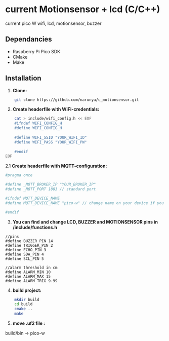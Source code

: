 # current Motionsensor + lcd (C/C++)

current pico W wifi, lcd, motionsensor, buzzer

## Dependancies

* Raspberry Pi Pico SDK
* CMake
* Make

## Installation

1.  **Clone:**
```bash
    git clone https://github.com/narunya/c_motionsensor.git
```

2.  **Create headerfile with WiFi-credentials:**
```bash
    cat > include/wifi_config.h << EOF
    #ifndef WIFI_CONFIG_H
    #define WIFI_CONFIG_H
    
    #define WIFI_SSID "YOUR_WIFI_ID"
    #define WIFI_PASS "YOUR_WIFI_PW"
    
    #endif 
EOF
```

2.1 **Create headerfile with MQTT-configuration:**
```bash
#pragma once

#define _MQTT_BROKER_IP "YOUR_BROKER_IP"
#define _MQTT_PORT 1883 // standard port

#ifndef MQTT_DEVICE_NAME
#define MQTT_DEVICE_NAME "pico-w" // change name on your device if you want..

#endif

```


3. **You can find and change LCD, BUZZER and MOTIONSENSOR pins in /include/functions.h**
```
//pins
#define BUZZER_PIN 14
#define TRIGGER_PIN 2
#define ECHO_PIN 3
#define SDA_PIN 4
#define SCL_PIN 5

//alarm threshold in cm
#define ALARM_MIN 10
#define ALARM_MAX 15
#define ALARM_TRIG 9.99
```

4.  **build project:**
```bash
    mkdir build
    cd build
    cmake ..
    make 
```

5.  **move .uf2 file :**

build/bin -> pico-w
